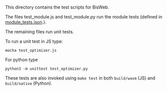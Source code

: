 This directory contains the test scripts for BisWeb.

The files test_module.js and test_module.py run the module tests (defined in
[module_tests.json](module_tests.json).).

The remaining files run unit tests.

To run a unit test in JS type:

    mocha test_optimizer.js
    
For python type

    python3 -m unittest test_optimizer.py

These tests are also invoked using `make test` in both `build/wasm` (JS) and
`build/native` (Python).
